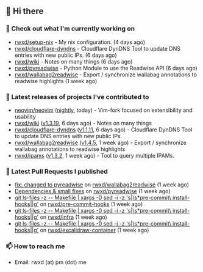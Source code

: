 ## 👋 Hi there

### 👷 Check out what I'm currently working on


- [rwxd/setup-nix](https://github.com/rwxd/setup-nix) - My nix configuration. (4 days ago)
- [rwxd/cloudflare-dyndns](https://github.com/rwxd/cloudflare-dyndns) - Cloudflare DynDNS Tool to update DNS entries with new public IPs. (6 days ago)
- [rwxd/wiki](https://github.com/rwxd/wiki) - Notes on many things (6 days ago)
- [rwxd/pyreadwise](https://github.com/rwxd/pyreadwise) - Python Module to use the Readwise API (6 days ago)
- [rwxd/wallabag2readwise](https://github.com/rwxd/wallabag2readwise) - Export / synchronize wallabag annotations to readwise highlights (1 week ago)

### 🔭 Latest releases of projects I've contributed to


- [neovim/neovim](https://github.com/neovim/neovim) ([nightly](https://github.com/neovim/neovim/releases/tag/nightly), today) - Vim-fork focused on extensibility and usability
- [rwxd/wiki](https://github.com/rwxd/wiki) ([v1.3.19](https://github.com/rwxd/wiki/releases/tag/v1.3.19), 6 days ago) - Notes on many things
- [rwxd/cloudflare-dyndns](https://github.com/rwxd/cloudflare-dyndns) ([v1.1.11](https://github.com/rwxd/cloudflare-dyndns/releases/tag/v1.1.11), 6 days ago) - Cloudflare DynDNS Tool to update DNS entries with new public IPs.
- [rwxd/wallabag2readwise](https://github.com/rwxd/wallabag2readwise) ([v1.4.5](https://github.com/rwxd/wallabag2readwise/releases/tag/v1.4.5), 1 week ago) - Export / synchronize wallabag annotations to readwise highlights
- [rwxd/ipams](https://github.com/rwxd/ipams) ([v1.3.2](https://github.com/rwxd/ipams/releases/tag/v1.3.2), 1 week ago) - Tool to query multiple IPAMs.

### 🔨 Latest Pull Requests I published


- [fix: changed to pyreadwise](https://github.com/rwxd/wallabag2readwise/pull/47) on [rwxd/wallabag2readwise](https://github.com/rwxd/wallabag2readwise) (1 week ago)
- [Dependencies &amp; small fixes](https://github.com/rwxd/pyreadwise/pull/13) on [rwxd/pyreadwise](https://github.com/rwxd/pyreadwise) (1 week ago)
- [git ls-files -z -- Makefile | xargs -0 sed -i -z &#39;s|\s*pre-commit\ install-hooks||g&#39;](https://github.com/rwxd/pre-commit-hooks/pull/15) on [rwxd/pre-commit-hooks](https://github.com/rwxd/pre-commit-hooks) (1 week ago)
- [git ls-files -z -- Makefile | xargs -0 sed -i -z &#39;s|\s*pre-commit\ install-hooks||g&#39;](https://github.com/rwxd/infra/pull/78) on [rwxd/infra](https://github.com/rwxd/infra) (1 week ago)
- [git ls-files -z -- Makefile | xargs -0 sed -i -z &#39;s|\s*pre-commit\ install-hooks||g&#39;](https://github.com/rwxd/excalidraw-container/pull/19) on [rwxd/excalidraw-container](https://github.com/rwxd/excalidraw-container) (1 week ago)

### 📫 How to reach me

- Email: rwxd (at) pm (dot) me
